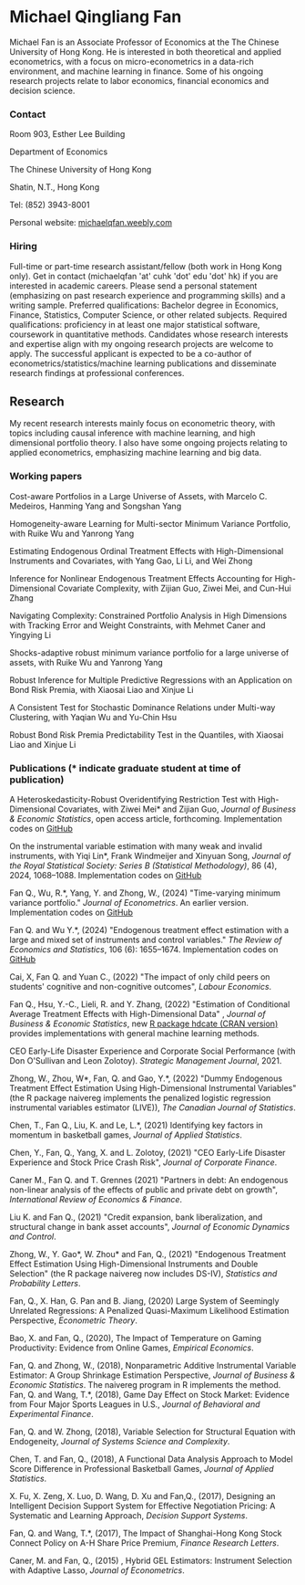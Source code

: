 # Michael Qingliang Fan
Michael Fan is an Associate Professor of Economics at the The Chinese University of Hong Kong. He is interested in both theoretical and applied econometrics, with a focus on micro-econometrics in a data-rich environment, and machine learning in finance. Some of his ongoing research projects relate to labor economics,  financial economics and decision science.

### Contact
Room 903, Esther Lee Building

Department of Economics

The Chinese University of Hong Kong

Shatin, N.T., Hong Kong

Tel: (852) 3943-8001

Personal website: <a href="http://michaelqfan.weebly.com"> michaelqfan.weebly.com </a>

### Hiring
Full-time or part-time research assistant/fellow (both work in Hong Kong only). Get in contact (michaelqfan 'at' cuhk 'dot' edu 'dot' hk) if you are interested in academic careers. Please send a personal statement (emphasizing on past research experience and programming skills) and a writing sample. Preferred qualifications: Bachelor degree in Economics, Finance, Statistics, Computer Science, or other related subjects. Required qualifications: proficiency in at least one major statistical software, coursework in quantitative methods. Candidates whose research interests and expertise align with my ongoing research projects are welcome to apply. The successful applicant is expected to be a co-author of econometrics/statistics/machine learning publications and disseminate research findings at professional conferences.


## Research
My recent research interests mainly focus on econometric theory, with topics including causal inference with machine learning, and high dimensional portfolio theory. I also have some ongoing projects relating to applied econometrics, emphasizing machine learning and big data.

### Working papers
Cost-aware Portfolios in a Large Universe of Assets, with Marcelo C. Medeiros, Hanming Yang and Songshan Yang

Homogeneity-aware Learning for Multi-sector Minimum Variance Portfolio, with Ruike Wu and Yanrong Yang

Estimating Endogenous Ordinal Treatment Effects with High-Dimensional Instruments and Covariates, with Yang Gao, Li Li, and Wei Zhong

Inference for Nonlinear Endogenous Treatment Effects Accounting for High-Dimensional Covariate Complexity, with Zijian Guo,  Ziwei Mei, and Cun-Hui Zhang

Navigating Complexity: Constrained Portfolio Analysis in High Dimensions with Tracking Error and Weight Constraints, with Mehmet Caner and Yingying Li

Shocks-adaptive robust minimum variance portfolio for a large universe of assets, with Ruike Wu and Yanrong Yang

Robust Inference for Multiple Predictive Regressions with an Application on Bond Risk Premia, with Xiaosai Liao and Xinjue Li

A Consistent Test for Stochastic Dominance Relations under Multi-way Clustering, with Yaqian Wu and Yu-Chin Hsu

Robust Bond Risk Premia Predictability Test in the Quantiles, with Xiaosai Liao and Xinjue Li


### Publications (* indicate graduate student at time of publication)
A Heteroskedasticity-Robust Overidentifying Restriction Test with High-Dimensional Covariates, with Ziwei Mei* and Zijian Guo, *Journal of Business & Economic Statistics*, open access article, forthcoming. Implementation codes on <a href="https://github.com/microfan1/PMtest"> GitHub </a> 

On the instrumental variable estimation with many weak and invalid instruments, with Yiqi Lin*, Frank Windmeijer and Xinyuan Song, *Journal of the Royal Statistical Society: Series B (Statistical Methodology)*, 86 (4), 2024, 1068–1088. Implementation codes on <a href="https://github.com/microfan1/WIT"> GitHub </a> 

Fan Q., Wu, R.*, Yang, Y. and Zhong, W., (2024) "Time-varying minimum variance portfolio." *Journal of Econometrics*. An earlier version. Implementation codes on <a href="https://github.com/microfan1/TV-MVP"> GitHub </a>  

Fan Q. and Wu Y.*, (2024) "Endogenous treatment effect estimation with a large and mixed set of instruments and control variables." *The Review of Economics and Statistics*, 106 (6): 1655–1674. Implementation codes on  <a href="https://github.com/microfan1/R2IVE"> GitHub </a>  

Cai, X, Fan Q. and Yuan C., (2022) "The impact of only child peers on students' cognitive and non-cognitive outcomes", *Labour Economics*.  

Fan Q., Hsu, Y.-C., Lieli, R. and Y. Zhang, (2022) "Estimation of Conditional Average Treatment Effects with High-Dimensional Data" , *Journal of Business & Economic Statistics*,  new <a href="https://cran.r-project.org/web/packages/hdcate/index.html"> R package hdcate (CRAN version) </a> provides implementations with general machine learning methods.

CEO Early-Life Disaster Experience and Corporate Social Performance (with Don O'Sullivan and Leon Zolotoy). *Strategic Management Journal*, 2021.

Zhong, W., Zhou, W*, Fan, Q. and Gao, Y.*, (2022) "Dummy Endogenous Treatment Effect Estimation Using High-Dimensional Instrumental Variables" (the R package naivereg implements the penalized logistic regression instrumental variables estimator (LIVE)), *The Canadian Journal of Statistics*.

Chen, T., Fan Q., Liu, K. and Le, L.*, (2021) Identifying key factors in momentum in basketball games,  *Journal of Applied Statistics*.

Chen, Y., Fan, Q., Yang, X. and L. Zolotoy, (2021) "CEO Early-Life Disaster Experience and Stock Price Crash Risk", *Journal of Corporate Finance*. 

Caner M., Fan Q. and T. Grennes (2021) "Partners in debt: An endogenous non-linear analysis of the effects of public and private debt on growth", *International Review of Economics & Finance*.

Liu K. and Fan Q., (2021) ​"Credit expansion, bank liberalization, and structural change in bank asset accounts", *Journal of Economic Dynamics and Control*.

Zhong, W., Y. Gao*, W. Zhou* and Fan, Q., (2021)  "Endogenous Treatment Effect Estimation Using High-Dimensional Instruments and Double Selection" (the R package naivereg now includes DS-IV), *Statistics and Probability Letters*.

Fan, Q., X. Han, G. Pan and B. Jiang, (2020) Large System of Seemingly Unrelated Regressions: A Penalized Quasi-Maximum Likelihood Estimation Perspective, *Econometric Theory*.

Bao, X. and Fan, Q., (2020), The Impact of Temperature on Gaming Productivity: Evidence from Online Games, *Empirical Economics*.

​Fan, Q. and Zhong, W., (2018), Nonparametric Additive Instrumental Variable Estimator: A Group Shrinkage Estimation Perspective, *Journal of Business & Economic Statistics*. The naivereg program in R implements the method.
​
Fan, Q. and Wang, T.*, (2018), Game Day Effect on Stock Market: Evidence from Four Major Sports Leagues in U.S., *Journal of Behavioral and Experimental Finance*.

Fan, Q. and W. Zhong, (2018), Variable Selection for Structural Equation with Endogeneity, *Journal of Systems Science and Complexity*.

Chen, T. and Fan, Q., (2018), A Functional Data Analysis Approach to Model Score Difference in Professional Basketball Games, *Journal of Applied Statistics*.

X. Fu, X. Zeng, X. Luo, D. Wang, D. Xu and Fan,Q., (2017), Designing an Intelligent Decision Support System for Effective Negotiation Pricing: A Systematic and Learning Approach, *Decision Support Systems*.

​Fan, Q. and Wang, T.*, (2017), The Impact of Shanghai-Hong Kong Stock Connect Policy on A-H Share Price Premium, *Finance Research Letters*.

Caner, M. and Fan, Q., (2015) , Hybrid GEL Estimators: Instrument Selection with Adaptive Lasso,  *Journal of Econometrics*. 
